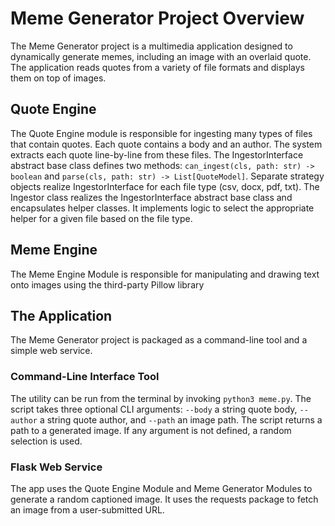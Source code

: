 # Meme Generator Project Overview

The Meme Generator project is a multimedia application designed to dynamically generate memes, including an image with an overlaid quote. The application reads quotes from a variety of file formats and displays them on top of images.

## Quote Engine

The Quote Engine module is responsible for ingesting many types of files that contain quotes. Each quote contains a body and an author. The system extracts each quote line-by-line from these files.
The IngestorInterface abstract base class defines two methods: `can_ingest(cls, path: str) -> boolean` and `parse(cls, path: str) -> List[QuoteModel]`. Separate strategy objects realize IngestorInterface for each file type (csv, docx, pdf, txt). The Ingestor class realizes the IngestorInterface abstract base class and encapsulates helper classes. It implements logic to select the appropriate helper for a given file based on the file type.

## Meme Engine

The Meme Engine Module is responsible for manipulating and drawing text onto images using the third-party Pillow library

## The Application

The Meme Generator project is packaged as a command-line tool and a simple web service.

### Command-Line Interface Tool
The utility can be run from the terminal by invoking `python3 meme.py`. The script takes three optional CLI arguments: `--body` a string quote body, `--author` a string quote author, and `--path` an image path. The script returns a path to a generated image. If any argument is not defined, a random selection is used.

### Flask Web Service
The app uses the Quote Engine Module and Meme Generator Modules to generate a random captioned image. It uses the requests package to fetch an image from a user-submitted URL. 
